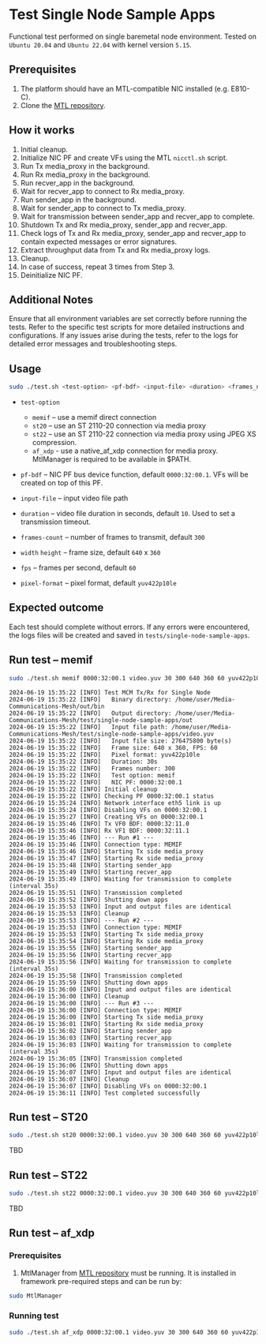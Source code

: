 # Test Single Node Sample Apps

Functional test performed on single baremetal node environment. Tested on `Ubuntu 20.04` and `Ubuntu 22.04` with kernel version `5.15`.

## Prerequisites
1. The platform should have an MTL-compatible NIC installed (e.g. E810-C).
2. Clone the [MTL repository](https://github.com/OpenVisualCloud/Media-Transport-Library).

## How it works
1. Initial cleanup.
2. Initialize NIC PF and create VFs using the MTL `nicctl.sh` script.
3. Run Tx media_proxy in the background.
4. Run Rx media_proxy in the background.
5. Run recver_app in the background.
6. Wait for recver_app to connect to Rx media_proxy.
7. Run sender_app in the background.
8. Wait for sender_app to connect to Tx media_proxy.
9. Wait for transmission between sender_app and recver_app to complete.
10. Shutdown Tx and Rx media_proxy, sender_app and recver_app.
11. Check logs of Tx and Rx media_proxy, sender_app and recver_app to contain expected messages or error signatures.
12. Extract throughput data from Tx and Rx media_proxy logs.
13. Cleanup.
14. In case of success, repeat 3 times from Step 3.
15. Deinitialize NIC PF.

## Additional Notes

Ensure that all environment variables are set correctly before running the tests.
Refer to the specific test scripts for more detailed instructions and configurations.
If any issues arise during the tests, refer to the logs for detailed error messages and troubleshooting steps.

## Usage

```bash
sudo ./test.sh <test-option> <pf-bdf> <input-file> <duration> <frames_number> <width> <height> <fps> <pixel-format>
```

* `test-option`
   * `memif` – use a memif direct connection
   * `st20` – use an ST 2110-20 connection via media proxy
   * `st22` – use an ST 2110-22 connection via media proxy using JPEG XS compression.
   * `af_xdp` - use a native_af_xdp connection for media proxy. MtlManager is required to be available in $PATH.

* `pf-bdf` – NIC PF bus device function, default `0000:32:00.1`. VFs will be created on top of this PF.
* `input-file` – input video file path
* `duration` – video file duration in seconds, default `10`. Used to set a transmission timeout.
* `frames-count` – number of frames to transmit, default `300`
* `width` `height` – frame size, default `640` x `360`
* `fps` – frames per second, default `60`
* `pixel-format` – pixel format, default `yuv422p10le`

## Expected outcome

Each test should complete without errors. If any errors were encountered, the logs files will be created and saved in `tests/single-node-sample-apps`.

## Run test – memif

```bash
sudo ./test.sh memif 0000:32:00.1 video.yuv 30 300 640 360 60 yuv422p10le
```

```
2024-06-19 15:35:22 [INFO] Test MCM Tx/Rx for Single Node
2024-06-19 15:35:22 [INFO]   Binary directory: /home/user/Media-Communications-Mesh/out/bin
2024-06-19 15:35:22 [INFO]   Output directory: /home/user/Media-Communications-Mesh/test/single-node-sample-apps/out
2024-06-19 15:35:22 [INFO]   Input file path: /home/user/Media-Communications-Mesh/test/single-node-sample-apps/video.yuv
2024-06-19 15:35:22 [INFO]   Input file size: 276475800 byte(s)
2024-06-19 15:35:22 [INFO]   Frame size: 640 x 360, FPS: 60
2024-06-19 15:35:22 [INFO]   Pixel format: yuv422p10le
2024-06-19 15:35:22 [INFO]   Duration: 30s
2024-06-19 15:35:22 [INFO]   Frames number: 300
2024-06-19 15:35:22 [INFO]   Test option: memif
2024-06-19 15:35:22 [INFO]   NIC PF: 0000:32:00.1
2024-06-19 15:35:22 [INFO] Initial cleanup
2024-06-19 15:35:22 [INFO] Checking PF 0000:32:00.1 status
2024-06-19 15:35:24 [INFO] Network interface eth5 link is up
2024-06-19 15:35:24 [INFO] Disabling VFs on 0000:32:00.1
2024-06-19 15:35:27 [INFO] Creating VFs on 0000:32:00.1
2024-06-19 15:35:46 [INFO] Tx VF0 BDF: 0000:32:11.0
2024-06-19 15:35:46 [INFO] Rx VF1 BDF: 0000:32:11.1
2024-06-19 15:35:46 [INFO] --- Run #1 ---
2024-06-19 15:35:46 [INFO] Connection type: MEMIF
2024-06-19 15:35:46 [INFO] Starting Tx side media_proxy
2024-06-19 15:35:47 [INFO] Starting Rx side media_proxy
2024-06-19 15:35:48 [INFO] Starting sender_app
2024-06-19 15:35:49 [INFO] Starting recver_app
2024-06-19 15:35:49 [INFO] Waiting for transmission to complete (interval 35s)
2024-06-19 15:35:51 [INFO] Transmission completed
2024-06-19 15:35:52 [INFO] Shutting down apps
2024-06-19 15:35:53 [INFO] Input and output files are identical
2024-06-19 15:35:53 [INFO] Cleanup
2024-06-19 15:35:53 [INFO] --- Run #2 ---
2024-06-19 15:35:53 [INFO] Connection type: MEMIF
2024-06-19 15:35:53 [INFO] Starting Tx side media_proxy
2024-06-19 15:35:54 [INFO] Starting Rx side media_proxy
2024-06-19 15:35:55 [INFO] Starting sender_app
2024-06-19 15:35:56 [INFO] Starting recver_app
2024-06-19 15:35:56 [INFO] Waiting for transmission to complete (interval 35s)
2024-06-19 15:35:58 [INFO] Transmission completed
2024-06-19 15:35:59 [INFO] Shutting down apps
2024-06-19 15:36:00 [INFO] Input and output files are identical
2024-06-19 15:36:00 [INFO] Cleanup
2024-06-19 15:36:00 [INFO] --- Run #3 ---
2024-06-19 15:36:00 [INFO] Connection type: MEMIF
2024-06-19 15:36:00 [INFO] Starting Tx side media_proxy
2024-06-19 15:36:01 [INFO] Starting Rx side media_proxy
2024-06-19 15:36:02 [INFO] Starting sender_app
2024-06-19 15:36:03 [INFO] Starting recver_app
2024-06-19 15:36:03 [INFO] Waiting for transmission to complete (interval 35s)
2024-06-19 15:36:05 [INFO] Transmission completed
2024-06-19 15:36:06 [INFO] Shutting down apps
2024-06-19 15:36:07 [INFO] Input and output files are identical
2024-06-19 15:36:07 [INFO] Cleanup
2024-06-19 15:36:07 [INFO] Disabling VFs on 0000:32:00.1
2024-06-19 15:36:11 [INFO] Test completed successfully
```

## Run test – ST20

```bash
sudo ./test.sh st20 0000:32:00.1 video.yuv 30 300 640 360 60 yuv422p10le
```
TBD

## Run test – ST22

```bash
sudo ./test.sh st22 0000:32:00.1 video.yuv 30 300 640 360 60 yuv422p10le
```
TBD

## Run test – af_xdp

### Prerequisites

1. MtlManager from [MTL repository](https://github.com/OpenVisualCloud/Media-Transport-Library/tree/main/manager) must be running.
It is installed in framework pre-required steps and can be run by:

```bash
sudo MtlManager
```

### Running test

```bash
sudo ./test.sh af_xdp 0000:32:00.1 video.yuv 30 300 640 360 60 yuv422p10le
```
